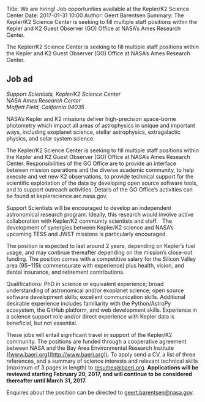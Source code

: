 Title: We are hiring! Job opportunities available at the Kepler/K2 Science Center
Date: 2017-01-31 10:00
Author: Geert Barentsen
Summary: The Kepler/K2 Science Center is seeking to fill multiple staff positions within the Kepler and K2 Guest Observer (GO) Office at NASA’s Ames Research Center.

The Kepler/K2 Science Center is seeking to fill multiple staff positions within the Kepler and K2 Guest Observer (GO) Office at NASA’s Ames Research Center.

## Job ad

<i>Support Scientists, Kepler/K2 Science Center</i><br>
<i>NASA Ames Research Center</i><br>
<i>Moffett Field, California 94035</i>

NASA’s Kepler and K2 missions deliver high-precision space-borne photometry which impact all areas of astrophysics in unique and important ways, including exoplanet science, stellar astrophysics, extragalactic physics, and solar system science.

The Kepler/K2 Science Center is seeking to fill multiple staff positions within the Kepler and K2 Guest Observer (GO) Office at NASA’s Ames Research Center.  Responsibilities of the GO Office are to provide an interface between mission operations and the diverse academic community, to help execute and vet new K2 observations, to provide technical support for the scientific exploitation of the data by developing open source software tools, and to support outreach activities.  Details of the GO Office’s activities can be found at keplerscience.arc.nasa.gov.

Support Scientists will be encouraged to develop an independent astronomical research program.  Ideally, this research would involve active collaboration with Kepler/K2 community scientists and staff.   The development of synergies between Kepler/K2 science and NASA’s upcoming TESS and JWST missions is particularly encouraged.

The position is expected to last around 2 years, depending on Kepler’s fuel usage, and may continue thereafter depending on the mission’s close-out funding.  The position comes with a competitive salary for the Silicon Valley area ($95-$115k commensurate with experience) plus health, vision, and dental insurance, and retirement contributions.

Qualifications: PhD in science or equivalent experience; broad understanding of astronomical and/or exoplanet science; open source software development skills; excellent communication skills.  Additional desirable experience includes familiarity with the Python/AstroPy ecosystem, the GitHub platform, and web development skills.  Experience in a science support role and/or direct experience with Kepler data is beneficial, but not essential.

These jobs will entail significant travel in support of the Kepler/K2 community.  The positions are funded through a cooperative agreement between NASA and the Bay Area Environmental Research Institute ([www.baeri.org](http://www.baeri.org)).
To apply send a CV, a list of three references, and a summary of science interests and relevant technical skills (maximum of 3 pages in length) to [resumes@baeri.org](mailto:resumes@baeri.org).  **Applications will be reviewed starting February 20, 2017, and will continue to be considered thereafter until March 31, 2017.**

Enquires about the position can be directed to [geert.barentsen@nasa.gov](mailto:geert.barentsen@nasa.gov).